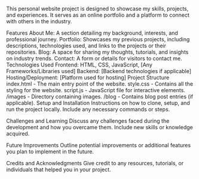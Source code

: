 This personal website project is designed to showcase my skills, projects, and experiences. It serves as an online portfolio and a platform to connect with others in the industry.

Features
About Me: A section detailing my background, interests, and professional journey.
Portfolio: Showcases my previous projects, including descriptions, technologies used, and links to the projects or their repositories.
Blog: A space for sharing my thoughts, tutorials, and insights on industry trends.
Contact: A form or details for visitors to contact me.
Technologies Used
Frontend: HTML, CSS, JavaScript, [Any Frameworks/Libraries used]
Backend: [Backend technologies if applicable]
Hosting/Deployment: [Platform used for hosting]
Project Structure
index.html - The main entry point of the website.
style.css - Contains all the styling for the website.
script.js - JavaScript file for interactive elements.
/images - Directory containing images.
/blog - Contains blog post entries (if applicable).
Setup and Installation
Instructions on how to clone, setup, and run the project locally. Include any necessary commands or steps.

Challenges and Learning
Discuss any challenges faced during the development and how you overcame them. Include new skills or knowledge acquired.

Future Improvements
Outline potential improvements or additional features you plan to implement in the future.

Credits and Acknowledgments
Give credit to any resources, tutorials, or individuals that helped you in your project.
